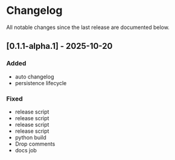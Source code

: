 # Changelog

All notable changes since the last release are documented below.

## [0.1.1-alpha.1] - 2025-10-20

### Added
- auto changelog
- persistence lifecycle

### Fixed
- release script
- release script
- release script
- release script
- python build
- Drop comments
- docs job

